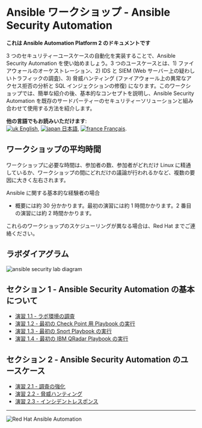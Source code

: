 # Ansible ワークショップ - Ansible Security Automation

**これは Ansible Automation Platform 2 のドキュメントです**

3 つのセキュリティーユースケースの自動化を実装することで、Ansible Security Automation を使い始めましょう。3
つのユースケースとは、1) ファイアウォールのオーケストレーション、2) IDS と SIEM (Web サーバー上の疑わしいトラフィックの調査)、3)
脅威ハンティング (ファイアウォール上の異常なアクセス拒否の分析と SQL インジェクションの修復)
になります。このワークショップでは、簡単な紹介の後、基本的なコンセプトを説明し、Ansible Security Automation
を既存のサードパーティーのセキュリティーソリューションと組み合わせて使用する方法を紹介します。

**他の言語でもお読みいただけます**: <br>
[![uk](../../images/uk.png) English](README.md),  [![japan](../../images/japan.png) 日本語](README.ja.md), [![france](../../images/fr.png) Français](README.fr.md).<br>

## ワークショップの平均時間

ワークショップに必要な時間は、参加者の数、参加者がどれだけ Linux
に精通しているか、ワークショップの間にどれだけの議論が行われるかなど、複数の要因に大きく左右されます。

Ansible に関する基本的な経験者の場合

- 概要には約 30 分かかります。最初の演習には約 1 時間かかります。2 番目の演習には約 2 時間かかります。

これらのワークショップのスケジューリングが異なる場合は、Red Hat までご連絡ください。

## ラボダイアグラム

![ansible security lab
diagram](../../images/ansible_security_diagram.png#centreme)

## セクション 1 - Ansible Security Automation の基本について

 - [演習 1.1 - ラボ環境の調査](1.1-explore)
 - [演習 1.2 - 最初の Check Point 用 Playbook の実行](1.2-checkpoint)
 - [演習 1.3 - 最初の Snort Playbook の実行](1.3-snort)
 - [演習 1.4 - 最初の IBM QRadar Playbook の実行](1.4-qradar)

## セクション 2 - Ansible Security Automation のユースケース

 - [演習 2.1 - 調査の強化](2.1-enrich)
 - [演習 2.2 - 脅威ハンティング](2.2-threat)
 - [演習 2.3 - インシデントレスポンス](2.3-incident)

---
![Red Hat Ansible
Automation](../../images/rh-ansible-automation-platform.png)
